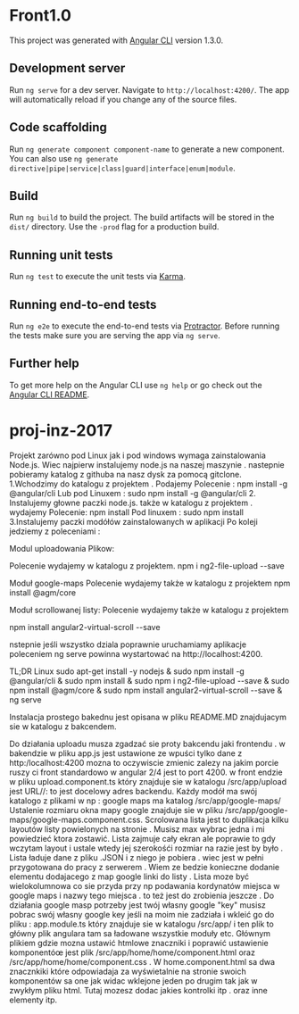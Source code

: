 # Front1.0

This project was generated with [Angular CLI](https://github.com/angular/angular-cli) version 1.3.0.

## Development server

Run `ng serve` for a dev server. Navigate to `http://localhost:4200/`. The app will automatically reload if you change any of the source files.

## Code scaffolding

Run `ng generate component component-name` to generate a new component. You can also use `ng generate directive|pipe|service|class|guard|interface|enum|module`.

## Build

Run `ng build` to build the project. The build artifacts will be stored in the `dist/` directory. Use the `-prod` flag for a production build.

## Running unit tests

Run `ng test` to execute the unit tests via [Karma](https://karma-runner.github.io).

## Running end-to-end tests

Run `ng e2e` to execute the end-to-end tests via [Protractor](http://www.protractortest.org/).
Before running the tests make sure you are serving the app via `ng serve`.

## Further help

To get more help on the Angular CLI use `ng help` or go check out the [Angular CLI README](https://github.com/angular/angular-cli/blob/master/README.md).
# proj-inz-2017

Projekt zarówno pod Linux jak i pod windows wymaga zainstalowania Node.js.
Wiec najpierw instalujemy node.js na naszej maszynie .
nastepnie pobieramy katalog z githuba na nasz dysk za pomocą gitclone.
1.Wchodzimy do katalogu z projektem .
Podajemy Polecenie : npm install -g @angular/cli
Lub pod Linuxem : sudo npm install -g @angular/cli
2. Instalujemy głowne paczki node.js. także w katalogu z projektem .
wydajemy Polecenie: npm install
Pod linuxem : sudo npm install
3.Instalujemy paczki modółów zainstalowanych w aplikacji Po koleji jedziemy z poleceniami :

Modul uploadowania Plikow:

Polecenie wydajemy w katalogu z projektem.
npm i ng2-file-upload --save

Moduł google-maps 
Polecenie wydajemy także w katalogu z projektem 
npm install @agm/core

Moduł scrollowanej listy:
Polecenie wydajemy także w katalogu z projektem

npm install angular2-virtual-scroll --save

nstepnie jeśli wszystko dziala poprawnie uruchamiamy aplikacje 
poleceniem ng serve
powinna wystartować na http://localhost:4200.

TL;DR Linux
sudo apt-get install -y nodejs &
sudo npm install -g @angular/cli &
sudo npm install &
sudo npm i ng2-file-upload --save &
sudo npm install @agm/core &
sudo npm install angular2-virtual-scroll --save &
ng serve


Instalacja prostego bakednu jest opisana w pliku README.MD znajdujacym sie w katalogu z bakcendem.

Do działania uploadu musza zgadzać sie proty bakcendu jaki frontendu .
w bakendzie w pliku app.js jest ustawione ze wpuści tylko dane z http:/localhost:4200 mozna to oczywiscie zmienic zalezy na jakim porcie ruszy ci front standardowo w angular 2/4 jest to port 4200.
w front endzie w pliku upload.component.ts który znajduje sie w katalogu /src/app/upload jest URL//: to jest docelowy adres backendu.
Każdy modół ma swój katalogo z plikami w np : google maps ma katalog /src/app/google-maps/
Ustalenie rozmiaru okna mapy google znajduje sie w pliku /src/app/google-maps/google-maps.component.css.
Scrolowana lista jest to duplikacja kilku layoutów listy powielonych na stronie . Musisz max wybrac jedna i mi powiedzieć ktora zostawić.
Lista zajmuje cały ekran ale poprawie to gdy wczytam layout i ustale wtedy jej szerokośći rozmiar na razie jest by było .
Lista ładuje dane z pliku .JSON i z niego je pobiera . wiec jest w pełni przygotowana do pracy z serwerem . Wiem ze bedzie konieczne dodanie 
elementu dodajacego z map google linki do listy . Lista moze być wielokolumnowa co sie przyda przy np podawania kordynatów miejsca w google maps i nazwy tego miejsca . to też jest do zrobienia jeszcze .
Do działania google masp potrzeby jest twój własny google "key" musisz pobrac swój własny google key jeśli na moim nie zadziała i wkleić go do pliku : app.module.ts który znajduje sie w katalogu /src/app/ i ten plik to główny plik angulara tam sa ładowane wszystkie moduły etc.
Głównym plikiem gdzie mozna ustawić htmlowe znaczniki i poprawić ustawienie komponentóœ jest plik /src/app/home/home/component.html oraz
/src/app/home/home/component.css . W home.component.html sa dwa znacznkiki które odpowiadaja za wyświetalnie na stronie swoich komponentów sa one jak widac wklejone jeden po drugim tak jak w zwykłym pliku html. Tutaj mozesz dodac jakies kontrolki itp . oraz inne elementy itp.
 






